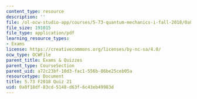 ```yaml
---
content_type: resource
description: ''
file: /ol-ocw-studio-app/courses/5-73-quantum-mechanics-i-fall-2018/0a8f18df83cd5148d63f6c43eb49983d_MIT5_73F18_quiz21.pdf
file_size: 191015
file_type: application/pdf
learning_resource_types:
- Exams
license: https://creativecommons.org/licenses/by-nc-sa/4.0/
ocw_type: OCWFile
parent_title: Exams & Quizzes
parent_type: CourseSection
parent_uid: a72c23bf-10d3-fac1-556b-86be25ceb05a
resourcetype: Document
title: 5.73 F2018 Quiz 21
uid: 0a8f18df-83cd-5148-d63f-6c43eb49983d
---
```

